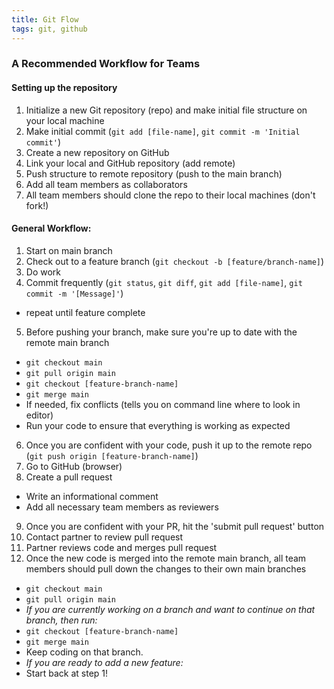 ```yaml
---
title: Git Flow
tags: git, github
---
```


### A Recommended Workflow for Teams

#### Setting up the repository

1. Initialize a new Git repository (repo) and make initial file structure on your local machine
2. Make initial commit (`git add [file-name]`, `git commit -m 'Initial commit'`)
2. Create a new repository on GitHub
3. Link your local and GitHub repository (add remote)
4. Push structure to remote repository (push to the main branch)
5. Add all team members as collaborators
6. All team members should clone the repo to their local machines (don't fork!)

#### General Workflow:
1. Start on main branch
2. Check out to a feature branch (`git checkout -b [feature/branch-name]`)
3. Do work
4. Commit frequently (`git status`, `git diff`, `git add [file-name]`, `git commit -m '[Message]'`)
  * repeat until feature complete
5. Before pushing your branch, make sure you're up to date with the remote main branch
  - `git checkout main`
  - `git pull origin main`
  - `git checkout [feature-branch-name]`
  - `git merge main`
  - If needed, fix conflicts (tells you on command line where to look in editor)
  - Run your code to ensure that everything is working as expected
6. Once you are confident with your code, push it up to the remote repo (`git push origin [feature-branch-name]`)
7. Go to GitHub (browser)
8. Create a pull request
  - Write an informational comment
  - Add all necessary team members as reviewers
9. Once you are confident with your PR, hit the 'submit pull request' button
10. Contact partner to review pull request
11. Partner reviews code and merges pull request
12. Once the new code is merged into the remote main branch, all team members should pull down the changes to their own main branches
- `git checkout main`
- `git pull origin main`
- *If you are currently working on a branch and want to continue on that branch, then run:*
- `git checkout [feature-branch-name]`
- `git merge main`
- Keep coding on that branch.
- *If you are ready to add a new feature:*
- Start back at step 1!
